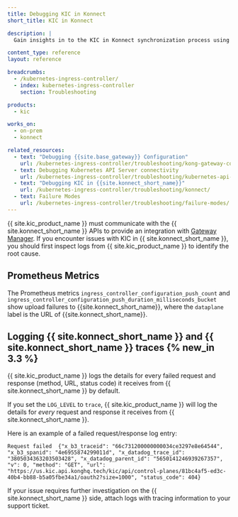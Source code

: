 ```yaml
---
title: Debugging KIC in Konnect
short_title: KIC in Konnect

description: |
  Gain insights in to the KIC in Konnect synchronization process using traces

content_type: reference
layout: reference

breadcrumbs:
  - /kubernetes-ingress-controller/
  - index: kubernetes-ingress-controller
    section: Troubleshooting

products:
  - kic

works_on:
  - on-prem
  - konnect

related_resources:
  - text: "Debugging {{site.base_gateway}} Configuration"
    url: /kubernetes-ingress-controller/troubleshooting/kong-gateway-configuration/
  - text: Debugging Kubernetes API Server connectivity
    url: /kubernetes-ingress-controller/troubleshooting/kubernetes-api-server/
  - text: "Debugging KIC in {{site.konnect_short_name}}"
    url: /kubernetes-ingress-controller/troubleshooting/konnect/
  - text: Failure Modes
    url: /kubernetes-ingress-controller/troubleshooting/failure-modes/
---
```


{{ site.kic_product_name }} must communicate with the {{ site.konnect_short_name }} APIs to provide an integration with [Gateway Manager](/gateway-manager/). If you encounter issues with KIC in {{ site.konnect_short_name }}, you should first inspect logs from {{ site.kic_product_name }} to identify the root cause.

## Prometheus Metrics

The Prometheus metrics `ingress_controller_configuration_push_count` and `ingress_controller_configuration_push_duration_milliseconds_bucket` show upload failures to {{site.konnect_short_name}}, where the `dataplane` label is the URL of {{site.konnect_short_name}}.

## Logging {{ site.konnect_short_name }} and {{ site.konnect_short_name }} traces {% new_in 3.3 %}

{{ site.kic_product_name }} logs the details for every failed request and response (method, URL, status code) it receives from {{ site.konnect_short_name }} by default.

If you set the `LOG_LEVEL` to `trace`, {{ site.kic_product_name }} will log the details for _every_ request and response it receives from {{ site.konnect_short_name }}.

Here is an example of a failed request/response log entry:

```text
Request failed  {"x_b3_traceid": "66c731200000000034ce3297e8e64544", "x_b3_spanid": "4e6955874299011d", "x_datadog_trace_id": "3805034363203503428", "x_datadog_parent_id": "5650141246939267357", "v": 0, "method": "GET", "url": "https://us.kic.api.konghq.tech/kic/api/control-planes/81bc4af5-ed3c-40b4-bb88-b5a05fbe34a1/oauth2?size=1000", "status_code": 404}
```

If your issue requires further investigation on the {{ site.konnect_short_name }} side, attach logs with tracing information to your support ticket.   